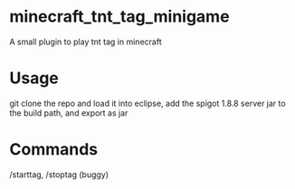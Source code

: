 # minecraft_tnt_tag_minigame
A small plugin to play tnt tag in minecraft

# Usage
git clone the repo and load it into eclipse, add the spigot 1.8.8 server jar to the build path, and export as jar

# Commands
/starttag, /stoptag (buggy)

